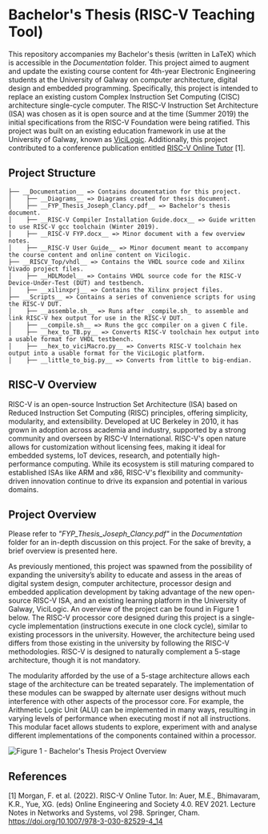 # Bachelor's Thesis (RISC-V Teaching Tool)

This repository accompanies my Bachelor's thesis (written in LaTeX) which is accessible in the _Documentation_ folder. This project aimed to augment and update the existing course content for 4th-year Electronic Engineering students at the University of Galway on computer architecture, digital design and embedded programming. Specifically, this project is intended to replace an existing custom Complex Instruction Set Computing (CISC) architecture single-cycle computer. The RISC-V Instruction Set Architecture (ISA) was chosen as it is open source and at the time (Summer 2019) the initial specifications from the RISC-V Foundation were being ratified. This project was built on an existing education framework in use at the University of Galway, known as [ViciLogic](https://ieeexplore.ieee.org/document/7058191). Additionally, this project contributed to a conference publication entitled [RISC-V Online Tutor](http://dx.doi.org/10.1007/978-3-030-82529-4_14) [1].

## Project Structure

```
├── __Documentation__ => Contains documentation for this project.  
│    ├── __Diagrams__ => Diagrams created for thesis document.  
│    ├── __FYP_Thesis_Joseph_Clancy.pdf__ => Bachelor's thesis document.  
│    ├── __RISC-V Compiler Installation Guide.docx__ => Guide written to use RISC-V gcc toolchain (Winter 2019).  
│    ├── __RISC-V FYP.docx__ => Minor document with a few overview notes.  
│    ├── __RISC-V User Guide__ => Minor document meant to accompany the course content and online content on Vicilogic.  
├── __RISCV_Top/vhdl__ => Contains the VHDL source code and Xilinx Vivado project files.  
│    ├── __HDLModel__ => Contains VHDL source code for the RISC-V Device-Under-Test (DUT) and testbench.  
│    ├── __xilinxprj__ => Contains the Xilinx project files.  
├── __Scripts__ => Contains a series of convenience scripts for using the RISC-V DUT.  
│    ├── __assemble.sh__ => Runs after _compile.sh_ to assemble and link RISC-V hex output for use in the RISC-V DUT.  
│    ├── __compile.sh__ => Runs the gcc compiler on a given C file.  
│    ├── __hex_to_TB.py__ => Converts RISC-V toolchain hex output into a usable format for VHDL testbench.  
│    ├── __hex_to_viciMacro.py__ => Converts RISC-V toolchain hex output into a usable format for the ViciLogic platform.  
│    ├── __little_to_big.py__ => Converts from little to big-endian.  
```

## RISC-V Overview

RISC-V is an open-source Instruction Set Architecture (ISA) based on Reduced Instruction Set Computing (RISC) principles, offering simplicity, modularity, and extensibility. Developed at UC Berkeley in 2010, it has grown in adoption across academia and industry, supported by a strong community and overseen by RISC-V International. RISC-V's open nature allows for customization without licensing fees, making it ideal for embedded systems, IoT devices, research, and potentially high-performance computing. While its ecosystem is still maturing compared to established ISAs like ARM and x86, RISC-V's flexibility and community-driven innovation continue to drive its expansion and potential in various domains.

## Project Overview

Please refer to _"FYP_Thesis_Joseph_Clancy.pdf"_ in the _Documentation_ folder for an in-depth discussion on this project. For the sake of brevity, a brief overview is presented here.

As previously mentioned, this project was spawned from the possibility of expanding the university’s ability to educate and assess in the areas of digital system design, computer architecture, processor design
and embedded application development by taking advantage of the new open-source RISC-V ISA, and an existing learning platform in the University of Galway, ViciLogic. An overview of the project can be found in Figure 1 below. The RISC-V processor core designed during this project is a single-cycle implementation (instructions execute in one clock cycle), similar to existing processors in the university. However, the architecture being used differs from those existing in the university by following the RISC-V methodologies. RISC-V is designed to naturally complement a 5-stage architecture, though it is not mandatory.

The modularity afforded by the use of a 5-stage architecture allows each stage of the architecture can be treated separately. The implementation of these modules can be swapped by alternate user designs without much interference with other aspects of the processor core. For example, the Arithmetic Logic Unit (ALU) can be implemented in many ways, resulting in varying levels of performance when executing most if not all instructions. This modular facet allows students to explore, experiment with and analyse different implementations of the components contained within a processor.

![Figure 1 - Bachelor's Thesis Project Overview](/Documentation/Diagrams/FYP_Context.png})

## References
[1] Morgan, F. et al. (2022). RISC-V Online Tutor. In: Auer, M.E., Bhimavaram, K.R., Yue, XG. (eds) Online Engineering and Society 4.0. REV 2021. Lecture Notes in Networks and Systems, vol 298. Springer, Cham. https://doi.org/10.1007/978-3-030-82529-4_14
